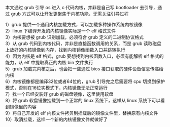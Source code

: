 本文通过 grub 引导 os 进入 c 代码内核，并非是自己写 bootloader 去引导，通过 grub 方式可以让开发更聚焦于内核功能，无需关注引导过程<br>

1）grub 提供一个通用内核加载方式，可以加载多种操作系统内核镜像<br>
2）linux 下编译开发的内核镜像实际是一个 elf 格式文件<br>
3）内核要想被 grub 识别加载，必须符合 grub 定义的二进制协议格式<br>
3）从 grub 代码到内核代码，并非是直接函数调用的关系，而是 grub 读取磁盘上放好的内核镜像到内存，找到内核镜像函数入口并跳转执行<br>
4）因为内核是 elf 格式，grub 要想找到内核函数入口，必须有能解析 elf 格式的能力，从 elf 中提取真正的内核 bin 文件执行<br>
5）grub 加载完内核之后，也会把一些通过 bios 接口获取的硬件设备信息传递给内核<br>
6）内核镜像都是编译32位或者64位的，grub 引导完之后需要将 cpu 切换到保护模式，否则在16位实模式下，内核镜像无法正常运行<br>
7）找一个已经安装好 grub 的磁盘镜像，这里使用软盘<br>
8）将 grub 软盘镜像挂载到一个正常的 linux 系统下，这样从 linux 系统下可以看到镜像里的内容<br>
9）将自己开发的 elf 内核文件拷贝到挂载后的镜像文件里，替换原有内核文件<br>
10）取消挂载，这样一个新的内核镜像文件就做好了<br>






